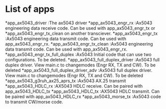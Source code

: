 # List of apps

*app_ax5043_driver                       :The ax5043 driver
*app_ax5043_engr_rx                      :Ax5043 engineering data receive code. Can be used with app_ax5043_engr_tx or *app_ax5043_engr_tx_clean on another transciever.
*app_ax5043_engr_tx                      :Ax5043 engineering data transmit code. Can be used with app_ax5043_engr_rx.
*app_ax5043_engr_tx_clean                :Ax5043 engineering data transmit code. Can be used with app_ax5043_engr_rx.
*app_ax5043_engr_tx_full_duplex          :Ax5043 Initial code that can use two configurations. To be deleted.
*app_ax5043_full_duplex_driver           :Ax5043 full duplex driver. View main.c to changemodes (Engr RX, TX and CW). To be deleted
*app_ax5043_full_duplex_driver_adv       :Ax5043 full duplex driver. View main.c to changemodes (Engr RX, TX and CW). To be deleted
*app_ax5043_g3ruh_ax25_aprs_tx           :Ax5043 AX.25 transmit
*app_ax5043_HDLC_rx                      :AX5043 HDLC receive. Can be paired with app_ax5043_HDLC_tx
*app_ax5043_HDLC_tx                      :AX5043 HDLC transmit. Can be paired with app_ax5043_HDLC_rx
*app_ax5043_morse_tx                     :Ax5043 code to transmit CW/morse code.
